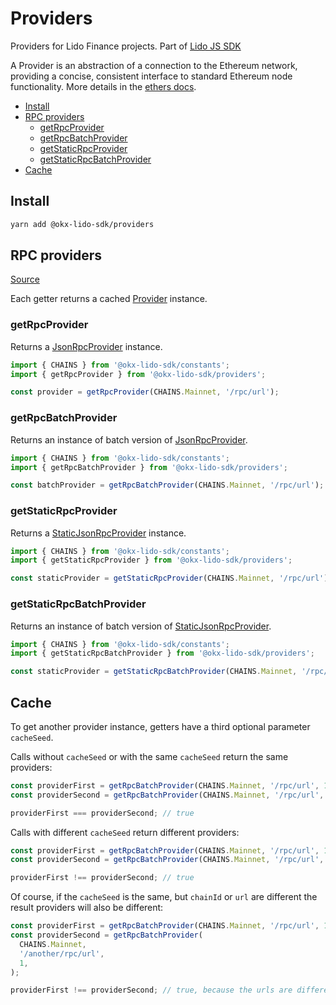 # Providers

Providers for Lido Finance projects.
Part of [Lido JS SDK](https://github.com/okx-dao/lido-js-sdk/#readme)

A Provider is an abstraction of a connection to the Ethereum network, providing a concise, consistent interface to standard Ethereum node functionality. More details in the [ethers docs](https://docs.ethers.io/v5/api/providers/).

- [Install](#install)
- [RPC providers](#rpc-providers)
  - [getRpcProvider](#getrpcprovider)
  - [getRpcBatchProvider](#getrpcbatchprovider)
  - [getStaticRpcProvider](#getstaticrpcprovider)
  - [getStaticRpcBatchProvider](#getstaticrpcbatchprovider)
- [Cache](#cache)

## Install

```bash
yarn add @okx-lido-sdk/providers
```

## RPC providers

[Source](src/providersRPC.ts)

Each getter returns a cached [Provider](https://docs.ethers.io/v5/api/providers/provider/) instance.

### getRpcProvider

Returns a [JsonRpcProvider](https://docs.ethers.io/v5/api/providers/jsonrpc-provider/#JsonRpcProvider) instance.

```ts
import { CHAINS } from '@okx-lido-sdk/constants';
import { getRpcProvider } from '@okx-lido-sdk/providers';

const provider = getRpcProvider(CHAINS.Mainnet, '/rpc/url');
```

### getRpcBatchProvider

Returns an instance of batch version of [JsonRpcProvider](https://docs.ethers.io/v5/api/providers/jsonrpc-provider/#JsonRpcProvider).

```ts
import { CHAINS } from '@okx-lido-sdk/constants';
import { getRpcBatchProvider } from '@okx-lido-sdk/providers';

const batchProvider = getRpcBatchProvider(CHAINS.Mainnet, '/rpc/url');
```

### getStaticRpcProvider

Returns a [StaticJsonRpcProvider](https://docs.ethers.io/v5/api/providers/jsonrpc-provider/#StaticJsonRpcProvider) instance.

```ts
import { CHAINS } from '@okx-lido-sdk/constants';
import { getStaticRpcProvider } from '@okx-lido-sdk/providers';

const staticProvider = getStaticRpcProvider(CHAINS.Mainnet, '/rpc/url');
```

### getStaticRpcBatchProvider

Returns an instance of batch version of [StaticJsonRpcProvider](https://docs.ethers.io/v5/api/providers/jsonrpc-provider/#StaticJsonRpcProvider).

```ts
import { CHAINS } from '@okx-lido-sdk/constants';
import { getStaticRpcBatchProvider } from '@okx-lido-sdk/providers';

const staticProvider = getStaticRpcBatchProvider(CHAINS.Mainnet, '/rpc/url');
```

## Cache

To get another provider instance, getters have a third optional parameter `cacheSeed`.

Calls without `cacheSeed` or with the same `cacheSeed` return the same providers:

```ts
const providerFirst = getRpcBatchProvider(CHAINS.Mainnet, '/rpc/url', 1);
const providerSecond = getRpcBatchProvider(CHAINS.Mainnet, '/rpc/url', 1);

providerFirst === providerSecond; // true
```

Calls with different `cacheSeed` return different providers:

```ts
const providerFirst = getRpcBatchProvider(CHAINS.Mainnet, '/rpc/url', 1);
const providerSecond = getRpcBatchProvider(CHAINS.Mainnet, '/rpc/url', 2);

providerFirst !== providerSecond; // true
```

Of course, if the `cacheSeed` is the same, but `chainId` or `url` are different the result providers will also be different:

```ts
const providerFirst = getRpcBatchProvider(CHAINS.Mainnet, '/rpc/url', 1);
const providerSecond = getRpcBatchProvider(
  CHAINS.Mainnet,
  '/another/rpc/url',
  1,
);

providerFirst !== providerSecond; // true, because the urls are different
```
